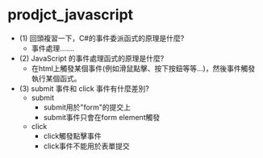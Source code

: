 # prodjct_javascript

- (1) 回頭複習一下，C#的事件委派函式的原理是什麼?
  - 事件處理.......
- (2) JavaScript 的事件處理函式的原理是什麼?
  - 在html上觸發某個事件(例如滑鼠點擊、按下按鈕等等...)，然後事件觸發執行某個函式。
- (3) submit 事件和 click 事件有什麼差別?
  - submit
    - submit用於"form"的提交上
    - submit事件只會在form element觸發
  - click
    - click觸發點擊事件
    - click事件不能用於表單提交
